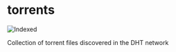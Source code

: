 torrents 
========
![Indexed](https://img.shields.io/badge/indexed-106475-blue)

Collection of torrent files discovered in the DHT network

